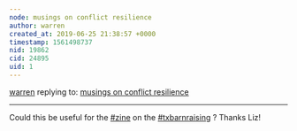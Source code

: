 ```yaml
---
node: musings on conflict resilience
author: warren
created_at: 2019-06-25 21:38:57 +0000
timestamp: 1561498737
nid: 19862
cid: 24895
uid: 1
---
```




[warren](../profile/warren) replying to: [musings on conflict resilience](../notes/liz/06-25-2019/musings-on-conflict-resilience)

----
Could this be useful for the [#zine](/tag/zine) on the [#txbarnraising](/tag/txbarnraising) ? Thanks Liz!